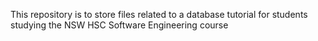 This repository is to store files related to a database tutorial for students studying the NSW HSC Software Engineering course
